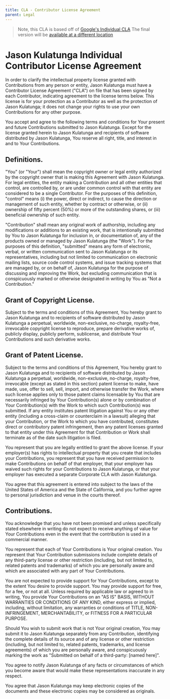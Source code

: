 ```yaml
---
title: CLA - Contributor License Agreement
parent: Legal
---
```


> Note, this CLA is based off of [Google's Individual CLA](https://cla.developers.google.com/about/google-individual) 
> The final version will be [available at a different location](https://gist.github.com/AnalogJ/522e9edeea8dcb5eafdbf6cb1487cbed)



# Jason Kulatunga Individual Contributor License Agreement

In order to clarify the intellectual property license granted with Contributions from any person or entity, Jason Kulatunga must have a Contributor License Agreement ("CLA") on file that has been signed by each Contributor, indicating agreement to the license terms below. This license is for your protection as a Contributor as well as the protection of Jason Kulatunga; it does not change your rights to use your own Contributions for any other purpose.

You accept and agree to the following terms and conditions for Your present and future Contributions submitted to Jason Kulatunga. Except for the license granted herein to Jason Kulatunga and recipients of software distributed by Jason Kulatunga, You reserve all right, title, and interest in and to Your Contributions.

## Definitions.

"You" (or "Your") shall mean the copyright owner or legal entity authorized by the copyright owner that is making this Agreement with Jason Kulatunga. For legal entities, the entity making a Contribution and all other entities that control, are controlled by, or are under common control with that entity are considered to be a single Contributor. For the purposes of this definition, "control" means (i) the power, direct or indirect, to cause the direction or management of such entity, whether by contract or otherwise, or (ii) ownership of fifty percent (50%) or more of the outstanding shares, or (iii) beneficial ownership of such entity.

"Contribution" shall mean any original work of authorship, including any modifications or additions to an existing work, that is intentionally submitted by You to Jason Kulatunga for inclusion in, or documentation of, any of the products owned or managed by Jason Kulatunga (the "Work"). For the purposes of this definition, "submitted" means any form of electronic, verbal, or written communication sent to Jason Kulatunga or its representatives, including but not limited to communication on electronic mailing lists, source code control systems, and issue tracking systems that are managed by, or on behalf of, Jason Kulatunga for the purpose of discussing and improving the Work, but excluding communication that is conspicuously marked or otherwise designated in writing by You as "Not a Contribution."

## Grant of Copyright License.

Subject to the terms and conditions of this Agreement, You hereby grant to Jason Kulatunga and to recipients of software distributed by Jason Kulatunga a perpetual, worldwide, non-exclusive, no-charge, royalty-free, irrevocable copyright license to reproduce, prepare derivative works of, publicly display, publicly perform, sublicense, and distribute Your Contributions and such derivative works.

## Grant of Patent License.

Subject to the terms and conditions of this Agreement, You hereby grant to Jason Kulatunga and to recipients of software distributed by Jason Kulatunga a perpetual, worldwide, non-exclusive, no-charge, royalty-free, irrevocable (except as stated in this section) patent license to make, have made, use, offer to sell, sell, import, and otherwise transfer the Work, where such license applies only to those patent claims licensable by You that are necessarily infringed by Your Contribution(s) alone or by combination of Your Contribution(s) with the Work to which such Contribution(s) was submitted. If any entity institutes patent litigation against You or any other entity (including a cross-claim or counterclaim in a lawsuit) alleging that your Contribution, or the Work to which you have contributed, constitutes direct or contributory patent infringement, then any patent licenses granted to that entity under this Agreement for that Contribution or Work shall terminate as of the date such litigation is filed.

You represent that you are legally entitled to grant the above license. If your employer(s) has rights to intellectual property that you create that includes your Contributions, you represent that you have received permission to make Contributions on behalf of that employer, that your employer has waived such rights for your Contributions to Jason Kulatunga, or that your employer has executed a separate Corporate CLA with Jason Kulatunga.

You agree that this agreement is entered into subject to the laws of the United States of America and the State of California, and you further agree to personal jurisdiction and venue in the courts thereof.

## Contributions.

You acknowledge that you have not been promised and unless specifically stated elsewhere in writing do not expect to receive anything of value for Your Contributions even in the event that the contribution is used in a commercial manner.

You represent that each of Your Contributions is Your original creation. You represent that Your Contribution submissions include complete details of any third-party license or other restriction (including, but not limited to, related patents and trademarks) of which you are personally aware and which are associated with any part of Your Contributions.

You are not expected to provide support for Your Contributions, except to the extent You desire to provide support. You may provide support for free, for a fee, or not at all. Unless required by applicable law or agreed to in writing, You provide Your Contributions on an "AS IS" BASIS, WITHOUT WARRANTIES OR CONDITIONS OF ANY KIND, either express or implied, including, without limitation, any warranties or conditions of TITLE, NON- INFRINGEMENT, MERCHANTABILITY, or FITNESS FOR A PARTICULAR PURPOSE.

Should You wish to submit work that is not Your original creation, You may submit it to Jason Kulatunga separately from any Contribution, identifying the complete details of its source and of any license or other restriction (including, but not limited to, related patents, trademarks, and license agreements) of which you are personally aware, and conspicuously marking the work as "Submitted on behalf of a third-party: [named here]".

You agree to notify Jason Kulatunga of any facts or circumstances of which you become aware that would make these representations inaccurate in any respect.

You agree that Jason Kulatunga may keep electronic copies of the documents and these electronic copies may be considered as originals.
